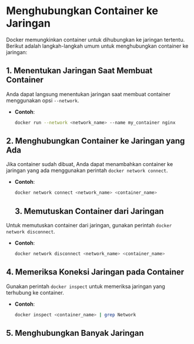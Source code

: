 # Menghubungkan Container ke Jaringan

Docker memungkinkan container untuk dihubungkan ke jaringan tertentu. Berikut adalah langkah-langkah umum untuk menghubungkan container ke jaringan:

## 1. **Menentukan Jaringan Saat Membuat Container**
Anda dapat langsung menentukan jaringan saat membuat container menggunakan opsi `--network`.
- **Contoh**:
  ```bash
  docker run --network <network_name> --name my_container nginx
  ```

## 2. **Menghubungkan Container ke Jaringan yang Ada**
Jika container sudah dibuat, Anda dapat menambahkan container ke jaringan yang ada menggunakan perintah `docker network connect`.
- **Contoh**:
  ```bash
  docker network connect <network_name> <container_name>
  ```

  ## 3. **Memutuskan Container dari Jaringan**
Untuk memutuskan container dari jaringan, gunakan perintah `docker network disconnect`.
- **Contoh**:
  ```bash
  docker network disconnect <network_name> <container_name>
  ```

## 4. **Memeriksa Koneksi Jaringan pada Container**
Gunakan perintah `docker inspect` untuk memeriksa jaringan yang terhubung ke container.
- **Contoh**:
  ```bash
  docker inspect <container_name> | grep Network
  ```

## 5. **Menghubungkan Banyak Jaringan**